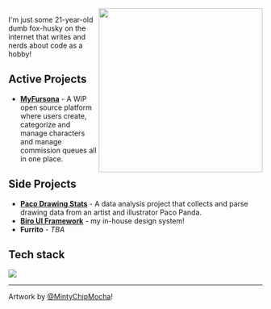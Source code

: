 <div>
  <img width="325" align="right" src="https://res.cloudinary.com/kuroji-fusky-s3/image/upload/fursonas/comms/MintyChipMocha_orig.png">
</div>

I'm just some 21-year-old dumb fox-husky on the internet that writes and nerds about code as a hobby!

## Active Projects
- **[MyFursona][mf]** - A WIP open source platform where users create, categorize and manage characters and manage commission queues all in one place.

## Side Projects
- **[Paco Drawing Stats][paco]** - A data analysis project that collects and parse drawing data from an artist and illustrator Paco Panda.
- **[Biro UI Framework][bui]** - my in-house design system!
- **Furrito** - *TBA*

## Tech stack
![](https://skillicons.dev/icons?i=js,ts,py,powershell,bash,sass,tailwind,nuxt,vue,react,next,svelte,astro,vercel,cloudflare,redis,supabase&perline=7)

----

Artwork by [@MintyChipMocha][mcm]!

<!--Projects-->
[mf]: https://github.com/MyFursona-Project/MyFursona

[paco]: https://github.com/kuroji-fusky/pacopanda-drawing-stats
[bui]: https://github.com/biro-ui

<!-- others -->
[mcm]: https://www.youtube.com/@MintyChipMocha
